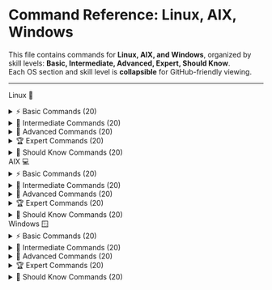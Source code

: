 # Command Reference: Linux, AIX, Windows

This file contains commands for **Linux, AIX, and Windows**, organized by skill levels: **Basic, Intermediate, Advanced, Expert, Should Know**.  
Each OS section and skill level is **collapsible** for GitHub-friendly viewing.

---


Linux 🐧
<details> <summary>⚡ Basic Commands (20)</summary>

  - `pwd`` : **Print working directory**
> /home/username

  - `ls` : **List directory contents**
> Desktop Documents Downloads Music Pictures Videos

  - `cd` : **Change directory**
> cd Documents [Changes to Documents directory]

  - `mkdir` : **Make new directory**
> mkdir new_folder

  - `rmdir` : **Remove empty directory**
> rmdir old_folder

  - `touch` : **Create empty file or update timestamp**
> touch file.txt

  - `cp` : **Copy files or directories**
> cp file.txt backup.txt

  - `mv` : **Move or rename files/directories**
> mv oldname.txt newname.txt

  - `rm` : **Remove files**
> rm file.txt

  - `cat` : **Display file contents**
> cat file.txt
>Hello World

  - `echo` : **Print text to terminal**
> echo "Hello World"
>Hello World

  - `clear` : **Clear terminal screen**
> [screen cleared]

  - `date` : **Show current date and time**
> Mon Oct  6 00:00:00 IST 2025

  - `whoami` : **Show current user**
> username

  - `uname` : **Show system information**
> Linux

  - `df` : **Show disk space usage**
> Filesystem     1K-blocks  Used Available Use% Mounted on
>/dev/sda1      20511356 823456  18679900  5% /

  - `free` : **Display memory usage**
>               total        used        free      shared  buff/cache   available
> Mem:           7982        2048        3290         250        2644        5230

  - `ps` : **List running processes**
>   PID TTY          TIME CMD
>  1234 pts/0    00:00:01 

  - `kill` : **Terminate process by PID**
>kill 1234

  - `man` : **Show manual pages**
**[Displays manual for the command]


## 💡 Tips:
- Use ls -la to list all files including hidden with permissions.
- Use tab key for autocompletion.
- cd .. moves up one directory.
- Commands are case-sensitive.
- Use man <command> to learn about options.

</details>
<details> <summary>🔧 Intermediate Commands (20)</summary>
grep` : **Search text in files


grep 'pattern' file.txt
pattern found in line
find` : **Find files and directories


find . -name "*.txt"
./docs/file.txt
chmod` : **Change file permissions


chmod 755 script.sh
chown` : **Change file owner


chown user file.txt
tar` : **Archive files


tar -cvf archive.tar folder/
Archive created
gzip` : **Compress files


gzip file.txt
top` : **Monitor system processes


[interactive process list display]
ssh` : **Remote login to another machine


ssh user@host
wget` : **Download files from web


wget http://example.com/file
curl` : **Transfer data from or to server


curl http://example.com
history` : **Show command history


1 ls
2 cd
alias` : **Create command shortcuts


alias ll='ls -l'
diff` : **Compare two files


diff file1.txt file2.txt
uname -a` : **Show detailed system info


Linux hostname 5.4.0-42-generic x86_64 GNU/Linux
df -h` : **Show disk space in human readable


Filesystem      Size  Used Avail Use% Mounted on
/dev/sda1       20G  7.5G   12G  38% /
du -sh` : **Show folder size


du -sh /home/user
2.5G    /home/user
ps aux` : **List all running processes


root     1  0.0  0.1  22504  1148 ?        Ss   Oct05   0:06 /sbin/init
netstat` : **Display network connections


Active Internet connections
sudo` : **Run command as superuser


sudo apt update
service` : **Manage system services


service nginx start
💡 Tips:

Use sudo !! to rerun last command as root.

grep -i for case-insensitive searches.

Use curl -O to save file with original name.

Use tar -xvf to extract archives.

Monitor system with htop if installed.

</details>
<details> <summary>🚀 Advanced Commands (20)</summary>
iptables` : **Configure firewall rules


iptables -L
strace` : **Trace system calls


strace ls
lsof` : **List open files


lsof -i :80
tcpdump` : **Capture network packets


tcpdump -i eth0
rsync` : **Remote file sync


rsync -av src/ dest/
dd` : **Copy and convert files


dd if=/dev/sda of=/dev/sdb bs=4M
nc` : **Netcat - for network debugging


nc -l 1234
cron` : **Schedule jobs


crontab -e
useradd` : **Add new user


useradd john
passwd` : **Change user password


passwd john
journalctl` : **Read systemd logs


journalctl -u nginx
systemctl` : **Manage systemd services


systemctl restart nginx
mount` : **Mount filesystems


mount /dev/sdb1 /mnt
umount` : **Unmount filesystems


umount /mnt
awk` : **Pattern scanning and processing


awk '{print $1}' file
sed` : **Stream editor


sed 's/old/new/g' file
cut` : **Extract fields from lines


cut -d',' -f1 file.csv
basename` : **Show filename from path


basename /path/to/file.txt
file.txt
dirname` : **Show directory part of path


dirname /path/to/file.txt
/path/to
openssl` : **Cryptographic toolkit


openssl version
💡 Tips:

Use iptables-save to back up firewall rules.

strace -p <pid> to attach to running process.

Use rsync -z to compress data during transfer.

Use awk to perform complex data extractions.

Use systemctl status to check service health.

</details>
<details> <summary>🏆 Expert Commands (20)</summary>
tcpflow` : **Capture and reconstruct TCP flows


tcpflow -i eth0
perf` : **Performance analysis tool


perf stat ls
ip` : **Advanced network management


ip addr
ss` : **Display socket statistics


ss -tuln
cgroups` : **Control groups management


cgcreate -g cpu:/test
bpftrace` : **Dynamic tracing with BPF


bpftrace -e 'tracepoint:syscalls:sys_enter_execve { printf("%s\n", comm); }'
ethtool` : **Network interface settings


ethtool eth0
tc` : **Traffic control for networking


tc qdisc show dev eth0
strace -f` : **Trace child processes


strace -f 
lldpad` : **LLDP protocol daemon


systemctl start lldpad
tcpkill` : **Kill specified TCP connections


tcpkill -i eth0 host 192.168.1.100
ipset` : **Manage IP sets for firewall


ipset create blacklist hash:ip
nslookup` : **DNS queries


nslookup google.com
dig` : **More powerful DNS querying


dig google.com
vmstat` : **System performance statistics


vmstat 1 5
iostat` : **CPU and I/O statistics


iostat -xz 1 3
strace -e trace=file` : **Trace filesystem calls


strace -e trace=file ls
ip rule` : **Configure routing policy rules


ip rule add from 192.168.1.10 table 100
tcpdump -w` : **Write packets to file


tcpdump -w capture.pcap
sar` : **Collect and report system activity


sar -u 1 3
💡 Tips:

Use perf record and perf report for profiling.

Combine ss with filters for deep socket inspection.

Use bpftrace scripts for custom kernel probes.

tcpdump requires root privileges.

ip is preferred over deprecated ifconfig.

</details>
<details> <summary>📘 Should Know Commands (20)</summary>
systemctl list-units` : **List active systemd units


systemctl list-units
journalctl -f` : **Follow system logs in realtime


journalctl -f
nmcli` : **NetworkManager CLI tool


nmcli device status
tcping` : **Ping over TCP


tcping google.com 80
watch` : **Run command periodically


watch -n 2 df -h
getent` : **Get entries from databases


getent passwd
swapoff` : **Disable swap space


swapoff -a
swapon` : **Enable swap space


swapon -a
hostnamectl` : **Get or set hostname


hostnamectl
tcpflow` : **Capture TCP flows


tcpflow -i eth0
bg` : **Send job to background


bg
fg` : **Bring job to foreground


fg
jobs` : **List current jobs


jobs
set` : **Set shell options and variables


set -o
ulimit` : **Control user resource limits


ulimit -a
chmod +x` : **Make script executable


chmod +x script.sh
pkill` : **Kill process by name


pkill firefox
tcpdump -i lo` : **Capture loopback traffic


tcpdump -i lo
uptime` : **Show system uptime


 12:00:00 up 5 days,  3:45,  1 user,  load average: 0.00, 0.02, 0.05
last` : **Show login history


last
💡 Tips:

Use watch to monitor changes live.

Combine getent with grep to filter database entries.

pkill for terminating multiple related processes.

Use jobs, fg, bg to manage shell jobs.

Regularly check logs with journalctl.

</details>
AIX 💻
<details> <summary>⚡ Basic Commands (20)</summary>
pwd` : **Print current directory


/home/aix_user
ls` : **List directory contents


bin  etc  home  usr  tmp
cd` : **Change directory


cd /usr
cp` : **Copy files or directories


cp file.txt backup.txt
mv` : **Move or rename files


mv oldname newname
rm` : **Remove files


rm file.txt
mkdir` : **Create directory


mkdir newdir
rmdir` : **Remove empty directory


rmdir olddir
cat` : **Display file contents


cat file.txt
more` : **Paginate output


more file.txt
echo` : **Display text/string


echo "Hello AIX"
date` : **Show date/time


Mon Oct 6 00:00:00 EDT 2025
whoami` : **Current username


aix_user
uname` : **System info


AIX
df` : **Disk space usage


Filesystem    512-blocks      Used Available Capacity Mounted on
/dev/hd4       5242880   2000000  3242880    38%    /
ps` : **List processes


  PID TTY      TIME CMD
 1234 pts/0  00:00:01 ksh
kill` : **Kill process by PID


kill 1234
smit` : **System Management Interface Tool GUI


[Graphical interface appears]
file` : **Determine file type


file /bin/ls
/bin/ls: ELF 32-bit LSB executable
man` : **Manual pages


[shows manual page]
💡 Tips:

Use ls -l for detailed list with permissions.

smit is useful for admin tasks via GUI.

Use file to quickly know file type.

Use more to scroll through large files.

man pages contain detailed command info.

</details>
<details> <summary>🔧 Intermediate Commands (20)</summary>
lslpp -L` : **List installed software packages


lslpp -L
Fileset                 Level  State
bos.rte                 7.1.0  COMMITTED
instfix -ik IX99999` : **Check if a fix is installed


instfix -ik IX99999
Fix installed
oslevel` : **Show OS level


7.2.0.0
chuser` : **Change user attributes


chuser shell=/usr/bin/ksh user1
lsattr` : **List device attributes


lsattr -El hdisk0
name           value  description
chggrp` : **Change group ownership


chggrp staff file.txt
chgrp` : **Change file group


chgrp staff file.txt
exportfs` : **Export NFS directories


exportfs
mount` : **Mount file system


mount /dev/hd1 /mnt
umount` : **Unmount file system


umount /mnt
netstat` : **Show network status


Active Internet connections
ping` : **Network connectivity test


ping google.com
errpt` : **Show error report


USER         T S PID   MESSAGE
root         P  1234  Disk error detected
chkpwd` : **Change password interactively


chkpwd
lsvg` : **List volume groups


lsvg
rootvg
lslv` : **List logical volumes


lslv rootvg
lsdev` : **List devices


lsdev
hdisk0
lspv` : **List physical volumes


lspv
hdisk0
sync` : **Flush filesystem buffers


sync
who` : **Show logged in users


user1 pts/0
💡 Tips:

Use lslpp -L | grep <package> to find specific software.

errpt -a gives detailed error info.

Combine lsvg and lslv to understand storage.

ping -c 4 for limited ping count.

Use netstat -rn for route table.

</details>
<details> <summary>🚀 Advanced Commands (20)</summary>
aixpert` : **Security configuration assistant


aixpert
alt_disk_copy` : **Copy running system to alternate disk


alt_disk_copy
adb` : **Advanced debugger


adb -k
ac` : **Print connect-time records


ac

acctcms` : **Summarize command usage


acctcms
account` : **Turn on accounting


account on
acctcom` : **Show process accounting summaries


acctcom
alog` : **Maintain fixed-size logs


alog -o -t boot
autoconf6` : **Configure IPv6 interfaces at boot


autoconf6
banner` : **Print ASCII banners


banner Hello
bindprocessor` : **Bind process threads to CPUs


bindprocessor -p 1234 0
bootparamd` : **Boot parameter server


bootparamd
bootpd` : **Boot protocol daemon


bootpd
bugfiler` : **Collect bug reports


bugfiler
cb` : **Format C programs


cb program.c
cfgenv` : **Configure environment variables


cfgenv
cfgif` : **Configure TCP/IP interfaces


cfgif
chauthent` : **Change authentication settings


chauthent
chmod` : **Change file permissions


chmod 755 file
chlang` : **Set system language


chlang En_US
💡 Tips:

aixpert helps harden security.

Use alt_disk_copy for backup.

adb can debug core dumps.

acctcms helps analyze command usage.

bindprocessor optimizes CPU usage.

</details>
<details> <summary>🏆 Expert Commands (20)</summary>
cache_mgt` : **Manage SSD cache infrastructure


cache_mgt status
certcreate` : **Create new certificates


certcreate
certget` : **Retrieve certificate from LDAP


certget
cfgenv` : **Configure environment variables


cfgenv
chgnetaddr` : **Change network addresses


chgnetaddr en0
chnamsv` : **Modify TCP/IP name service config


chnamsv
conserver` : **Console server management


conserver
ctstat` : **Cluster status


ctstat
defvsd` : **Define virtual shared disks


defvsd
devinstall` : **Install device software


devinstall
dispgid` : **Display group IDs


dispgid
emstat` : **Emulation exception stats


emstat
errlg` : **Error log manager


errlg -n
fastboot` : **Fast reboot


fastboot
filemon` : **File system monitoring


filemon
fwtmp` : **Manipulate accounting records


fwtmp
getconf` : **Show system limits and configs


getconf ARG_MAX
gencore` : **Generate core dump


gencore 1234
glbd` : **Global location broker management


glbd
hpmstat` : **Hardware performance monitoring


hpmstat
💡 Tips:

Use certcreate and certget for certificate management.

errlg -n to view recent errors.

Use filemon to track file/system I/O.

fastboot requires no other users logged in.

Use getconf before scripts for environment info.

</details>
<details> <summary>📘 Should Know Commands (20)</summary>
aclconvert` : **Convert file ACL types


aclconvert
aclget` : **Display ACL info


aclget /path/to/file
addbib` : **Manage bibliographic databases


addbib
addrpnode` : **Add nodes to peer domain


addrpnode
admin` : **Source Code Control System admin


admin
alog` : **Advanced logging utility


alog
Authexec` : **Run RBAC privileged commands


Authexec
autoconf6` : **Configure IPv6 interfaces


autoconf6
banner` : **Print text banners


banner "Welcome"
Basename` : **Strip directory path from filename


basename /etc/passwd
passwd
batch` : **Run commands at low load


batch
bc` : **Arbitrary precision calculator


bc
bellmail` : **Send messages to users


bellmail user1
bindintcpu` : **Bind interrupt to CPU


bindintcpu
bindprocessor` : **Bind threads to processors


bindprocessor
bootauth` : **Check user at boot


bootauth
calender` : **Display calendar events


calender
cat` : **Concatenate and display files


cat file.txt
certget` : **Get certificate


certget
cfgenv` : **Configure environment variables


cfgenv
💡 Tips:

Use banner to create large ASCII headings.

batch schedules commands when load is low.

bc is useful for calculations in shell.

Use Basename to parse filenames.

ACL tools help manage file permissions finely.

</details>
Windows 🪟
<details> <summary>⚡ Basic Commands (20)</summary>
dir` : **List directory contents

powershell
 Volume in drive C is Windows
 Volume Serial Number is XXXX-XXXX

 Directory of C:\Users\User

10/06/2025  12:00 AM    <DIR>          Documents
10/06/2025  12:00 AM    <DIR>          Downloads
               0 File(s)              0 bytes
cd` : **Change directory

powershell
C:\Users\User> cd Documents
C:\Users\User\Documents>
cls` : **Clear screen

powershell
[screen cleared]
copy` : **Copy files

powershell
copy file.txt backup.txt
1 file(s) copied.
del` : **Delete files

powershell
del file.txt
mkdir` : **Make directory

powershell
mkdir newfolder
rmdir` : **Remove directory

powershell
rmdir oldfolder
type` : **Display file content

powershell
type file.txt
Hello World
echo` : **Print text

powershell
echo Hello World
Hello World
date` : **Display or set date

powershell
Current date: 10/06/2025
time` : **Display or set time

powershell
Current time: 12:00 AM
ipconfig` : **Show network config

powershell
Windows IP Configuration

Ethernet adapter Local Area Connection:
   IPv4 Address. . . . . . . . . . .` : **192.168.1.100
tasklist` : **Show running processes

powershell
Image Name                     PID Session Name        Session#    Mem Usage
========================= ======== ================ =========== ==========
notepad.exe                  1234 Console                    1      10,000 K
taskkill` : **Kill process

powershell
taskkill /PID 1234 /F
SUCCESS: The process with PID 1234 has been terminated.
help` : **Get help info

powershell
[Displays help topics]
shutdown` : **Shutdown or restart machine

powershell
shutdown /s
systeminfo` : **Show system info

powershell
Host Name:                 USER-PC
OS Name:                   Microsoft Windows 10 Pro
OS Version:                10.0.19042 Build 19042
whoami` : **Current user name

powershell
user
hostname` : **Show computer name

powershell
USER-PC
💡 Tips:

Use dir /a to list hidden files.

Use tasklist and taskkill to manage processes.

Use ipconfig /all for detailed network info.

Use help to learn about commands.

cls clears the console screen.

</details>
<details> <summary>🔧 Intermediate Commands (20)</summary>
ping` : **Test network connectivity

powershell
ping google.com
Pinging google.com [172.217.11.14] with 32 bytes of data:
Reply from 172.217.11.14: bytes=32 time=14ms TTL=54
tracert` : **Trace route packets

powershell
tracert google.com
netstat` : **Show network connections

powershell
Active Connections
  Proto  Local Address          Foreign Address        State
  TCP    192.168.1.100:139     192.168.1.101:52688   ESTABLISHED
ipconfig /release` : **Release DHCP IP

powershell
Windows IP Configuration

 DHCP release failed.
ipconfig /renew` : **Renew DHCP IP

powershell
Windows IP Configuration

IPv4 Address. . . . . . . . . . .` : **192.168.1.100
net user` : **Manage users

powershell
net user
net localgroup` : **List local groups

powershell
net localgroup
sc` : **Service control

powershell
sc query
schtasks` : **Schedule tasks

powershell
schtasks /query
powershell` : **Start PowerShell shell

powershell
PS C:\>
assoc` : **Show file associations

powershell
.txt=txtfile
fc` : **File compare

powershell
fc file1.txt file2.txt
tasklist /svc` : **List services for processes

powershell
tasklist /svc
diskpart` : **Disk partitioning tool

powershell
DISKPART>
cipher` : **Encrypt/decrypt files

powershell
cipher /e file.txt
driverquery` : **List installed drivers

powershell
driverquery
gpupdate` : **Update Group Policy

powershell
gpupdate
hostname` : **Show system hostname

powershell
USER-PC
shutdown /r` : **Restart system

powershell
shutdown /r
sfc /scannow` : **System file checker

powershell
Beginning system scan...
💡 Tips:

Use tracert to diagnose routing problems.

Use netstat -an for all connections.

schtasks to automate jobs.

sfc /scannow repairs system files.

sc to view and manage services.

</details>
<details> <summary>🚀 Advanced Commands (20)</summary>
PowerShell ISE` : **Graphical PowerShell editor

powershell
Start powershell_ise
Get-Process` : **List running processes

powershell
Get-Process
Get-Service` : **List Windows services

powershell
Get-Service
Set-ExecutionPolicy` : **Change script execution policy

powershell
Set-ExecutionPolicy RemoteSigned
Get-EventLog` : **Read event logs

powershell
Get-EventLog -LogName System
New-Item` : **Create files or folders

powershell
New-Item -Path "C:\test.txt" -ItemType File
Remove-Item` : **Delete files or folders

powershell
Remove-Item "C:\test.txt"
Get-Content` : **Read file contents

powershell
Get-Content "C:\test.txt"
Set-Content` : **Write to a file

powershell
"Hello" | Set-Content "C:\test.txt"
Invoke-WebRequest` : **Download web content

powershell
Invoke-WebRequest http://example.com
Test-Connection` : **Ping test equivalent

powershell
Test-Connection google.com
Get-NetIPAddress` : **Show IP address info

powershell
Get-NetIPAddress
Restart-Service` : **Restart a service

powershell
Restart-Service wuauserv
Get-Command` : **List all commands

powershell
Get-Command
Export-Csv` : **Export data to CSV

powershell
Get-Process | Export-Csv processes.csv
Import-Csv` : **Import CSV data

powershell
Import-Csv processes.csv
Get-Help` : **Show help on commands

powershell
Get-Help Get-Process
Measure-Object` : **Calculate properties of objects

powershell
Get-Content file.txt | Measure-Object -Line
Format-Table` : **Format output as a table

powershell
Get-Process | Format-Table -AutoSize
Select-Object` : **Select specific object properties

powershell
Get-Process | Select-Object Name,Id
💡 Tips:

Use PowerShell for automation.

Get-Help is the best friend.

Use Format-Table to beautify output.

Invoke-WebRequest for REST calls.

Always check script execution policies.

</details>
<details> <summary>🏆 Expert Commands (20)</summary>
Get-WmiObject` : **Access WMI information

powershell
Get-WmiObject Win32_OperatingSystem
New-PSSession` : **Create remote PowerShell session

powershell
New-PSSession -ComputerName SERVER01
Invoke-Command` : **Run commands on remote session

powershell
Invoke-Command -Session $s -ScriptBlock { Get-Process }
Register-ScheduledJob` : **Register background jobs

powershell
Register-ScheduledJob -Name "Job1" -ScriptBlock { Get-Process }
Get-ADUser` : **Get Active Directory user info (requires AD module)

powershell
Get-ADUser -Identity "jdoe"
Set-ADUser` : **Modify AD user properties

powershell
Set-ADUser -Identity "jdoe" -Title "Manager"
New-ADUser` : **Create new AD user

powershell
New-ADUser -Name "John Doe"
Remove-ADUser` : **Delete AD user

powershell
Remove-ADUser -Identity "jdoe"
Get-EventLog -FilterHashtable` : **Filter event logs

powershell
Get-EventLog -LogName System -EntryType Error
Install-WindowsFeature` : **Add Windows features

powershell
Install-WindowsFeature -Name Web-Server
Uninstall-WindowsFeature` : **Remove Windows features

powershell
Uninstall-WindowsFeature -Name Web-Server
Backup-Job` : **Create backups (custom scripts)

powershell
# Custom backup script
Start-Transcript` : **Record PowerShell session

powershell
Start-Transcript -Path transcript.txt
Stop-Transcript` : **Stop recording session

powershell
Stop-Transcript
Measure-Command` : **Measure execution time

powershell
Measure-Command { Get-Process }
Get-ChildItem` : **List files and directories

powershell
Get-ChildItem -Recurse
New-ItemProperty` : **Create registry entries

powershell
New-ItemProperty -Path "HKLM:\Software" -Name "Test" -Value 1
Remove-ItemProperty` : **Delete registry entries

powershell
Remove-ItemProperty -Path "HKLM:\Software" -Name "Test"
CheckPoint` : **Create system restore point (via GUI or system tools)

Invoke-Sqlcmd` : **Run SQL commands (with SQL module)

powershell
Invoke-Sqlcmd -Query "SELECT TOP 10 * FROM dbo.Table"
💡 Tips:

Remote management via PowerShell is powerful.

Regularly back up PowerShell transcript.

Active Directory module is a must for admins.

Use Measure-Command to benchmark.

Registry manipulation requires caution.

</details>
<details> <summary>📘 Should Know Commands (20)</summary>
wmic` : **WMI command-line

powershell
wmic cpu get name
schtasks /create` : **Schedule tasks

powershell
schtasks /create /tn "Backup" /tr "backup.bat" /sc daily
fsutil` : **File system utility

powershell
fsutil dirty query C:
powercfg` : **Power settings management

powershell
powercfg /energy
reg` : **Registry command line

powershell
reg query HKLM\Software
netsh` : **Network shell utility

powershell
netsh wlan show profiles
whoami /groups` : **Show user groups

powershell
whoami /groups
openfiles` : **List open files on network

powershell
openfiles /query
fsutil` : **Manage sparse files

powershell
fsutil sparse queryflag C:\file.txt
defrag` : **Disk defragmenter

powershell
defrag C:
systeminfo` : **Detailed system info

powershell
systeminfo
netstat -ano` : **Show connections with PID

powershell
netstat -ano
chkdsk` : **Check disk for errors

powershell
chkdsk C:
robocopy` : **Robust copy command

powershell
robocopy C:\Source C:\Dest /E
powershell -ExecutionPolicy` : **Run scripts with policy

powershell
powershell -ExecutionPolicy Bypass -File script.ps1
Get-Volume` : **Disk volume info

powershell
Get-Volume
Get-Process -Id` : **Process info by PID

powershell
Get-Process -Id 1234
Get-Module` : **Show loaded modules

powershell
Get-Module
Repair-WindowsImage` : **Fix Windows images

powershell
Repair-WindowsImage -Online -RestoreHealth
Enable-PSRemoting` : **Enable remote PowerShell

powershell
Enable-PSRemoting
💡 Tips:

Use wmic for deep Windows queries.

robocopy is superior for batch file copies.

Enable-PSRemoting is critical for remote admin.

Regularly chkdsk for disk health.

netsh provides granular network controls.

</details>
